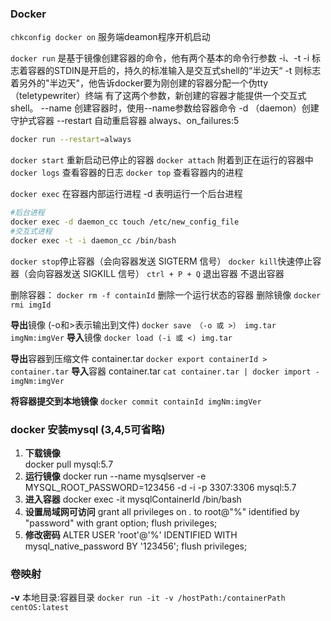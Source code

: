 ### Docker
```chkconfig docker on``` 服务端deamon程序开机启动

```docker run``` 是基于镜像创建容器的命令，他有两个基本的命令行参数 -i、-t
	-i 标志着容器的STDIN是开启的，持久的标准输入是交互式shell的“半边天“
	-t 则标志着另外的"半边天"，他告诉docker要为刚创建的容器分配一个伪tty（teletypewriter）终端
有了这两个参数，新创建的容器才能提供一个交互式shell。
	--name 创建容器时，使用--name参数给容器命令
	-d （daemon）创建守护式容器
	--restart 自动重启容器 always、on_failures:5

```bash
docker run --restart=always 
```

```docker start``` 重新启动已停止的容器
```docker attach``` 附着到正在运行的容器中
```docker logs```  查看容器的日志
```docker top``` 查看容器内的进程

```docker exec``` 在容器内部运行进程
	-d 表明运行一个后台进程 

```bash
#后台进程
docker exec -d daemon_cc touch /etc/new_config_file
#交互式进程
docker exec -t -i daemon_cc /bin/bash
```

```docker stop```停止容器（会向容器发送 SIGTERM 信号）
```docker kill```快速停止容器（会向容器发送 SIGKILL 信号）
```ctrl + P + Q``` 退出容器 不退出容器

删除容器：
```docker rm -f containId``` 删除一个运行状态的容器
删除镜像
```docker rmi imgId```

**导出**镜像 (-o和>表示输出到文件)
```docker save （-o 或 >） img.tar imgNm:imgVer```
**导入**镜像
```docker load (-i 或 <) img.tar```

**导出**容器到压缩文件 container.tar
```docker export containerId > container.tar```
**导入**容器 container.tar
```cat container.tar | docker import - imgNm:imgVer```

**将容器提交到本地镜像**
```docker commit containId imgNm:imgVer```





### docker 安装mysql (3,4,5可省略)
1) **下载镜像**  
	docker pull mysql:5.7
2) **运行镜像**
	docker run --name mysqlserver -e MYSQL_ROOT_PASSWORD=123456 -d -i -p 3307:3306  mysql:5.7
3) **进入容器**
	docker exec -it mysqlContainerId /bin/bash
4) **设置局域网可访问**
	grant all privileges on *.* to root@"%" identified by "password" with grant option;
	flush privileges;
5) **修改密码**
	ALTER USER 'root'@'%' IDENTIFIED WITH mysql_native_password BY '123456';
	flush privileges;



### 卷映射
**-v** 本地目录:容器目录
```docker run -it -v /hostPath:/containerPath centOS:latest```
